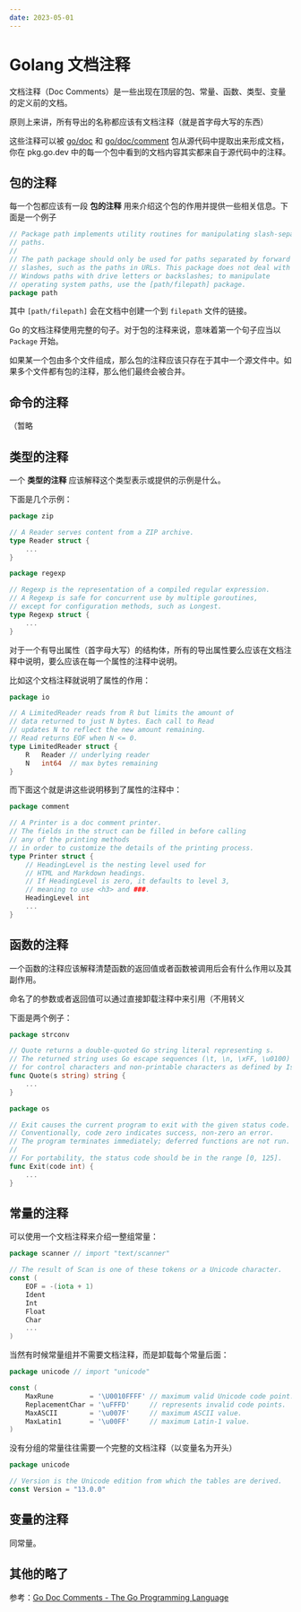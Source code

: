 ```yaml
---
date: 2023-05-01
---
```


# Golang 文档注释

文档注释（Doc Comments）是一些出现在顶层的包、常量、函数、类型、变量的定义前的文档。

原则上来讲，所有导出的名称都应该有文档注释（就是首字母大写的东西）

这些注释可以被 [go/doc](https://go.dev/pkg/go/doc) 和 [go/doc/comment](https://go.dev/pkg/go/doc/comment) 包从源代码中提取出来形成文档，你在 pkg.go.dev 中的每一个包中看到的文档内容其实都来自于源代码中的注释。

## 包的注释

每一个包都应该有一段 **包的注释** 用来介绍这个包的作用并提供一些相关信息。下面是一个例子

```go
// Package path implements utility routines for manipulating slash-separated
// paths.
//
// The path package should only be used for paths separated by forward
// slashes, such as the paths in URLs. This package does not deal with
// Windows paths with drive letters or backslashes; to manipulate
// operating system paths, use the [path/filepath] package.
package path
```

其中 `[path/filepath]` 会在文档中创建一个到 `filepath` 文件的链接。

Go 的文档注释使用完整的句子。对于包的注释来说，意味着第一个句子应当以 `Package` 开始。



如果某一个包由多个文件组成，那么包的注释应该只存在于其中一个源文件中。如果多个文件都有包的注释，那么他们最终会被合并。

## 命令的注释

（暂略

## 类型的注释

一个 **类型的注释** 应该解释这个类型表示或提供的示例是什么。

下面是几个示例：

```go
package zip

// A Reader serves content from a ZIP archive.
type Reader struct {
    ...
}
```

```go
package regexp

// Regexp is the representation of a compiled regular expression.
// A Regexp is safe for concurrent use by multiple goroutines,
// except for configuration methods, such as Longest.
type Regexp struct {
    ...
}
```

对于一个有导出属性（首字母大写）的结构体，所有的导出属性要么应该在文档注释中说明，要么应该在每一个属性的注释中说明。

比如这个文档注释就说明了属性的作用：

```go
package io

// A LimitedReader reads from R but limits the amount of
// data returned to just N bytes. Each call to Read
// updates N to reflect the new amount remaining.
// Read returns EOF when N <= 0.
type LimitedReader struct {
    R   Reader // underlying reader
    N   int64  // max bytes remaining
}
```

而下面这个就是讲这些说明移到了属性的注释中：

```go
package comment

// A Printer is a doc comment printer.
// The fields in the struct can be filled in before calling
// any of the printing methods
// in order to customize the details of the printing process.
type Printer struct {
    // HeadingLevel is the nesting level used for
    // HTML and Markdown headings.
    // If HeadingLevel is zero, it defaults to level 3,
    // meaning to use <h3> and ###.
    HeadingLevel int
    ...
}
```

## 函数的注释

一个函数的注释应该解释清楚函数的返回值或者函数被调用后会有什么作用以及其副作用。

命名了的参数或者返回值可以通过直接卸载注释中来引用（不用转义

下面是两个例子：

```go
package strconv

// Quote returns a double-quoted Go string literal representing s.
// The returned string uses Go escape sequences (\t, \n, \xFF, \u0100)
// for control characters and non-printable characters as defined by IsPrint.
func Quote(s string) string {
    ...
}
```

```go
package os

// Exit causes the current program to exit with the given status code.
// Conventionally, code zero indicates success, non-zero an error.
// The program terminates immediately; deferred functions are not run.
//
// For portability, the status code should be in the range [0, 125].
func Exit(code int) {
    ...
}
```

## 常量的注释

可以使用一个文档注释来介绍一整组常量：

```go
package scanner // import "text/scanner"

// The result of Scan is one of these tokens or a Unicode character.
const (
    EOF = -(iota + 1)
    Ident
    Int
    Float
    Char
    ...
)
```

当然有时候常量组并不需要文档注释，而是卸载每个常量后面：

```go
package unicode // import "unicode"

const (
    MaxRune         = '\U0010FFFF' // maximum valid Unicode code point.
    ReplacementChar = '\uFFFD'     // represents invalid code points.
    MaxASCII        = '\u007F'     // maximum ASCII value.
    MaxLatin1       = '\u00FF'     // maximum Latin-1 value.
)
```

没有分组的常量往往需要一个完整的文档注释（以变量名为开头）

```go
package unicode

// Version is the Unicode edition from which the tables are derived.
const Version = "13.0.0"
```

## 变量的注释

同常量。

## 其他的略了

参考：[Go Doc Comments - The Go Programming Language](https://go.dev/doc/comment)